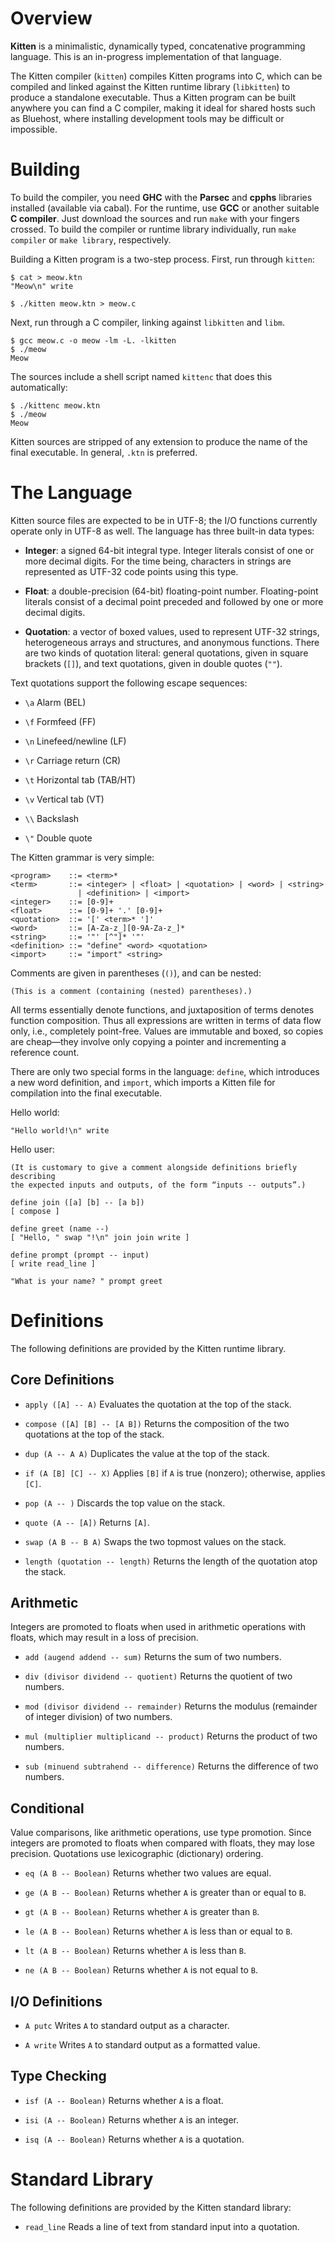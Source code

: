 # Overview

**Kitten** is a minimalistic, dynamically typed, concatenative programming
language. This is an in-progress implementation of that language.

The Kitten compiler (`kitten`) compiles Kitten programs into C, which can be
compiled and linked against the Kitten runtime library (`libkitten`) to produce
a standalone executable. Thus a Kitten program can be built anywhere you can
find a C compiler, making it ideal for shared hosts such as Bluehost, where
installing development tools may be difficult or impossible.

# Building

To build the compiler, you need **GHC** with the **Parsec** and **cpphs**
libraries installed (available via cabal). For the runtime, use **GCC**
or another suitable **C compiler**. Just download the sources and run `make`
with your fingers crossed. To build the compiler or runtime library
individually, run `make compiler` or `make library`, respectively.

Building a Kitten program is a two-step process. First, run through `kitten`:

    $ cat > meow.ktn
    "Meow\n" write

    $ ./kitten meow.ktn > meow.c

Next, run through a C compiler, linking against `libkitten` and `libm`.

    $ gcc meow.c -o meow -lm -L. -lkitten
    $ ./meow
    Meow

The sources include a shell script named `kittenc` that does this automatically:

    $ ./kittenc meow.ktn
    $ ./meow
    Meow

Kitten sources are stripped of any extension to produce the name of the final
executable. In general, `.ktn` is preferred.

# The Language

Kitten source files are expected to be in UTF-8; the I/O functions currently
operate only in UTF-8 as well. The language has three built-in data types:

  * **Integer**: a signed 64-bit integral type. Integer literals consist of one
    or more decimal digits. For the time being, characters in strings are
    represented as UTF-32 code points using this type.

  * **Float**: a double-precision (64-bit) floating-point number. Floating-point
    literals consist of a decimal point preceded and followed by one or more
    decimal digits.

  * **Quotation**: a vector of boxed values, used to represent UTF-32 strings,
    heterogeneous arrays and structures, and anonymous functions. There are two
    kinds of quotation literal: general quotations, given in square brackets
    (`[]`), and text quotations, given in double quotes (`""`).

Text quotations support the following escape sequences:

  * `\a` Alarm (BEL)

  * `\f` Formfeed (FF)

  * `\n` Linefeed/newline (LF)

  * `\r` Carriage return (CR)

  * `\t` Horizontal tab (TAB/HT)

  * `\v` Vertical tab (VT)

  * `\\` Backslash

  * `\"` Double quote

The Kitten grammar is very simple:

    <program>    ::= <term>*
    <term>       ::= <integer> | <float> | <quotation> | <word> | <string>
                   | <definition> | <import>
    <integer>    ::= [0-9]+
    <float>      ::= [0-9]+ '.' [0-9]+
    <quotation>  ::= '[' <term>* ']'
    <word>       ::= [A-Za-z_][0-9A-Za-z_]*
    <string>     ::= '"' [^"]* '"'
    <definition> ::= "define" <word> <quotation>
    <import>     ::= "import" <string>

Comments are given in parentheses (`()`), and can be nested:

    (This is a comment (containing (nested) parentheses).)

All terms essentially denote functions, and juxtaposition of terms denotes
function composition. Thus all expressions are written in terms of data flow
only, i.e., completely point-free. Values are immutable and boxed, so copies are
cheap—they involve only copying a pointer and incrementing a reference count.

There are only two special forms in the language: `define`, which introduces a
new word definition, and `import`, which imports a Kitten file for compilation
into the final executable.

Hello world:

    "Hello world!\n" write

Hello user:

    (It is customary to give a comment alongside definitions briefly describing
    the expected inputs and outputs, of the form “inputs -- outputs”.)

    define join ([a] [b] -- [a b])
    [ compose ]

    define greet (name --)
    [ "Hello, " swap "!\n" join join write ]

    define prompt (prompt -- input)
    [ write read_line ]

    "What is your name? " prompt greet

# Definitions

The following definitions are provided by the Kitten runtime library.

## Core Definitions

  * `apply ([A] -- A)`
    Evaluates the quotation at the top of the stack.

  * `compose ([A] [B] -- [A B])`
    Returns the composition of the two quotations at the top of the stack.

  * `dup (A -- A A)`
    Duplicates the value at the top of the stack.

  * `if (A [B] [C] -- X)`
    Applies `[B]` if `A` is true (nonzero); otherwise, applies `[C]`.

  * `pop (A -- )`
    Discards the top value on the stack.

  * `quote (A -- [A])`
    Returns `[A]`.

  * `swap (A B -- B A)`
    Swaps the two topmost values on the stack.

  * `length (quotation -- length)`
    Returns the length of the quotation atop the stack.

## Arithmetic

Integers are promoted to floats when used in arithmetic operations with floats,
which may result in a loss of precision.

  * `add (augend addend -- sum)`
    Returns the sum of two numbers.

  * `div (divisor dividend -- quotient)`
    Returns the quotient of two numbers.

  * `mod (divisor dividend -- remainder)`
    Returns the modulus (remainder of integer division) of two numbers.

  * `mul (multiplier multiplicand -- product)`
    Returns the product of two numbers.

  * `sub (minuend subtrahend -- difference)`
    Returns the difference of two numbers.

## Conditional

Value comparisons, like arithmetic operations, use type promotion. Since
integers are promoted to floats when compared with floats, they may lose
precision. Quotations use lexicographic (dictionary) ordering.

  * `eq (A B -- Boolean)`
    Returns whether two values are equal.

  * `ge (A B -- Boolean)`
    Returns whether `A` is greater than or equal to `B`.

  * `gt (A B -- Boolean)`
    Returns whether `A` is greater than `B`.

  * `le (A B -- Boolean)`
    Returns whether `A` is less than or equal to `B`.

  * `lt (A B -- Boolean)`
    Returns whether `A` is less than `B`.

  * `ne (A B -- Boolean)`
    Returns whether `A` is not equal to `B`.

## I/O Definitions

  * `A putc`
    Writes `A` to standard output as a character.

  * `A write`
    Writes `A` to standard output as a formatted value.

## Type Checking

  * `isf (A -- Boolean)`
    Returns whether `A` is a float.

  * `isi (A -- Boolean)`
    Returns whether `A` is an integer.

  * `isq (A -- Boolean)`
    Returns whether `A` is a quotation.

# Standard Library

The following definitions are provided by the Kitten standard library:

  * `read_line`
    Reads a line of text from standard input into a quotation.
